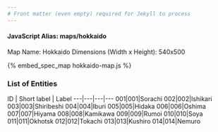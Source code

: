 ```yaml
---
# Front matter (even empty) required for Jekyll to process
---
```


#### JavaScript Alias: maps/hokkaido

Map Name: Hokkaido
Dimensions (Width x Height): 540x500



{% embed_spec_map hokkaido-map.js %}

### List of Entities

ID | Short label | Label
---|---|---|---
001|001|Sorachi
002|002|Ishikari
003|003|Shiribeshi
004|004|Iburi
005|005|Hidaka
006|006|Oshima
007|007|Hiyama
008|008|Kamikawa
009|009|Rumoi
010|010|Soya
011|011|Okhotsk
012|012|Tokachi
013|013|Kushiro
014|014|Nemuro
